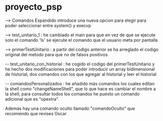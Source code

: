 # proyecto_psp


--> Comandos Expandido introduce una nueva opcion para elegir para poder seleccionar entre system() y execvp

--> test_unitario_1 : he cambiado el main para que en vez de que se ejecute solo el comando 'ls' se ejecute el comando que el usuario meta por pantalla

--> primerTestUnitario : a partir del codigo anterior se ha arreglado el codigo original del metodo para que no de falsos positivos

-- test_unitario_con_historial : he cogido el codigo del primerTestUnitario y he hecho dos modificaciones para poder introducir un array bidimensional de historial, 
dos comandos con los que agregar al historial y leer el historial

-- comandosPersonalizados : he añadido más comandos los cuales editan la shell como "changeNameShell", que lo que hace es cambiar el nombre a la shell, para consultar todos los comandos he puesto un comando adicional que es "opextra".

Además hay una comando oculto llamado "comandoOculto" que recomiendo que revises Oscar